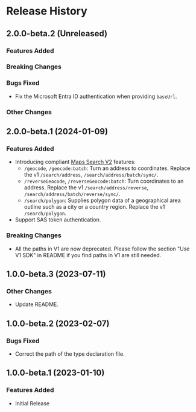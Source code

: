 # Release History

## 2.0.0-beta.2 (Unreleased)

### Features Added

### Breaking Changes

### Bugs Fixed

- Fix the Microsoft Entra ID authentication when providing `baseUrl`.

### Other Changes

## 2.0.0-beta.1 (2024-01-09)

### Features Added

- Introducing compliant [Maps Search V2](https://learn.microsoft.com/rest/api/maps/search?view=rest-maps-2023-06-01) features:
  - `/geocode`, `/geocode:batch`: Turn an address to coordinates. Replace the v1 `/search/address`, `/search/address/batch/sync/`.
  - `/reverseGeocode`, `/reverseGeocode:batch`: Turn coordinates to an address. Replace the v1 `/search/address/reverse`, `/search/address/batch/reverse/sync/`.
  - `/search/polygon`: Supplies polygon data of a geographical area outline such as a city or a country region. Replace the v1 `/search/polygon`.
- Support SAS token authentication.

### Breaking Changes

- All the paths in V1 are now deprecated. Please follow the section "Use V1 SDK" in README if you find paths in V1 are still needed.

## 1.0.0-beta.3 (2023-07-11)

### Other Changes

- Update README.

## 1.0.0-beta.2 (2023-02-07)

### Bugs Fixed

- Correct the path of the type declaration file.

## 1.0.0-beta.1 (2023-01-10)

### Features Added

- Initial Release
